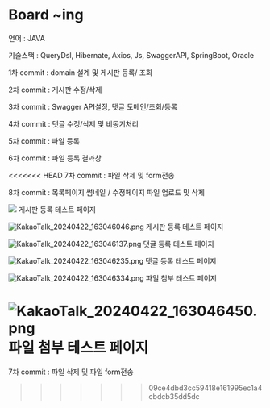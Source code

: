 # Board ~ing

언어 : JAVA

기술스택 : QueryDsl, Hibernate, Axios, Js, SwaggerAPI, SpringBoot, Oracle

1차 commit : domain 설계 및 게시판 등록/ 조회 

2차 commit : 게시판 수정/삭제 

3차 commit : Swagger API설정, 댓글 도메인/조회/등록

4차 commit : 댓글 수정/삭제 및 비동기처리

5차 commit : 파일 등록

6차 commit : 파일 등록 결과창

<<<<<<< HEAD
7차 commit : 파일 삭제 및 form전송

8차 commit : 목록페이지 썸네일 / 수정페이지 파일 업로드 및 삭제

![](C:\Users\user\Desktop\KakaoTalk_20240422_163045935.png)
게시판 등록 테스트 페이지

![KakaoTalk_20240422_163046046.png](..%2FUsers%2Fuser%2FDesktop%2FKakaoTalk_20240422_163046046.png)
게시판 등록 테스트 페이지

![KakaoTalk_20240422_163046137.png](..%2FUsers%2Fuser%2FDesktop%2FKakaoTalk_20240422_163046137.png)
댓글 등록 테스트 페이지

![KakaoTalk_20240422_163046235.png](..%2FUsers%2Fuser%2FDesktop%2FKakaoTalk_20240422_163046235.png)
댓글 등록 테스트 페이지

![KakaoTalk_20240422_163046334.png](..%2FUsers%2Fuser%2FDesktop%2FKakaoTalk_20240422_163046334.png)
파일 첨부 테스트 페이지

![KakaoTalk_20240422_163046450.png](..%2FUsers%2Fuser%2FDesktop%2FKakaoTalk_20240422_163046450.png)
파일 첨부 테스트 페이지
=======
7차 commit : 파일 삭제 및 파일 form전송

>>>>>>> 09ce4dbd3cc59418e161995ec1a4cbdcb35dd5dc
